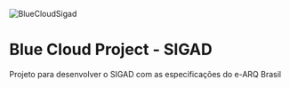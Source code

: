 ![BlueCloudSigad](https://user-images.githubusercontent.com/12190767/93537234-5dbb1480-f921-11ea-88c0-1618bedb5c76.png)

# Blue Cloud Project - SIGAD
Projeto para desenvolver o SIGAD com as especificações do e-ARQ Brasil



